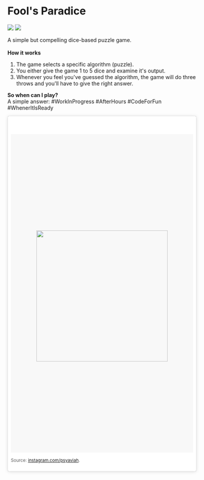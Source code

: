 # Fool's Paradice

<a href="https://ci.appveyor.com/project/aredfox/fools-paradice" target="_blank"><img src="https://ci.appveyor.com/api/projects/status/752j8w9vy7chpm63"></a>
<a href="https://ci.appveyor.com/project/aredfox/fools-paradice/build/tests" target="_blank"><img src="http://teststatusbadge.azurewebsites.net/api/status/aredfox/fools-paradice"/></a>

A simple but compelling dice-based puzzle game.<br/>
<br/>
**How it works**<br/>

1. The game selects a specific algorithm (puzzle).
2. You either give the game 1 to 5 dice and examine it's output.
3. Whenever you feel you've guessed the algorithm, the game will do three throws and you'll have to give the right answer.

**So when can I play?**<br/>
A simple answer: #WorkInProgress #AfterHours #CodeForFun #WhenerItIsReady

<blockquote class="instagram-media" data-instgrm-captioned data-instgrm-version="7" style=" background:#FFF; border:0; border-radius:3px; box-shadow:0 0 1px 0 rgba(0,0,0,0.5),0 1px 10px 0 rgba(0,0,0,0.15); margin: 1px; max-width:658px; padding:0; width:99.375%; width:-webkit-calc(100% - 2px); width:calc(100% - 2px);"><div style="padding:8px;"> <div style=" background:#F8F8F8; line-height:0; margin-top:40px; padding:50.0% 0; text-align:center; width:100%;">
<p style="color: #000 !important"></p>
<img height=350 width=350 src="https://scontent-bru2-1.xx.fbcdn.net/v/t1.0-9/16406988_10154985652421091_5592325034416016589_n.jpg?oh=3993dfab9ab5714c7abd97ef4137fb7c&oe=590CC5BD"/></div> <p><small>Source: <a href="https://www.instagram.com/p/BQCroMQhaIR/?taken-by=psyaviah" target="_blank">instagram.com/psyaviah</a>.</small></p></div></blockquote>
